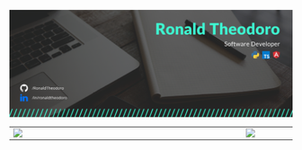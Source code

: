 ![](https://raw.githubusercontent.com/RonaldTheodoro/ronaldtheodoro/main/img/intro.png)

<center>
  <table>
    <tr>
        <td><img width="400px" align="left" src="https://github-readme-stats.vercel.app/api/top-langs/?username=RonaldTheodoro&hide=html&layout=compact&theme=buefy" /></td>
        <td><img width="495px" align="left" src="https://github-readme-stats.vercel.app/api?username=RonaldTheodoro&theme=buefy"/></td>
    </tr>   
  </table>
</center>  





